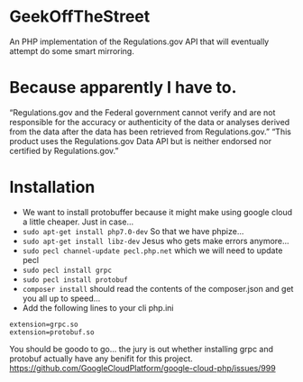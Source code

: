 # GeekOffTheStreet
An PHP implementation of the Regulations.gov API that will eventually attempt do some smart mirroring.


Because apparently I have to.
===============================

“Regulations.gov and the Federal government cannot verify and are not responsible for the accuracy or authenticity of the data or analyses derived from the data after the data has been retrieved from Regulations.gov.” 
“This product uses the Regulations.gov Data API but is neither endorsed nor certified by Regulations.gov.”


Installation
================

* We want to install protobuffer because it might make using google cloud a little cheaper. Just in case...
* `sudo apt-get install php7.0-dev` So that we have phpize...
* `sudo apt-get install libz-dev` Jesus who gets make errors anymore...
* `sudo pecl channel-update pecl.php.net` which we will need to update pecl
* `sudo pecl install grpc`
* `sudo pecl install protobuf` 
* `composer install` should read the contents of the composer.json and get you all up to speed...
* Add the following lines to your cli php.ini
```
extension=grpc.so
extension=protobuf.so
```

You should be goodo to go... the jury is out whether installing grpc and protobuf actually have any benifit for this project.
https://github.com/GoogleCloudPlatform/google-cloud-php/issues/999


